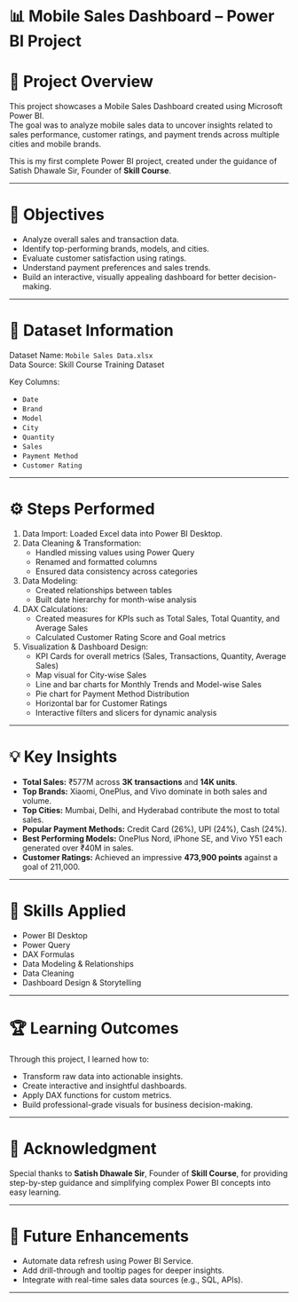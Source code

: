 
# 📊 Mobile Sales Dashboard – Power BI Project

# 🧩 Project Overview
This project showcases a Mobile Sales Dashboard created using Microsoft Power BI.  
The goal was to analyze mobile sales data to uncover insights related to sales performance, customer ratings, and payment trends across multiple cities and mobile brands.

This is my first complete Power BI project, created under the guidance of Satish Dhawale Sir, Founder of **Skill Course**.

---

# 🎯 Objectives
- Analyze overall sales and transaction data.
- Identify top-performing brands, models, and cities.
- Evaluate customer satisfaction using ratings.
- Understand payment preferences and sales trends.
- Build an interactive, visually appealing dashboard for better decision-making.

---

# 🧮 Dataset Information
Dataset Name: `Mobile Sales Data.xlsx`  
Data Source: Skill Course Training Dataset  

Key Columns:
- `Date`
- `Brand`
- `Model`
- `City`
- `Quantity`
- `Sales`
- `Payment Method`
- `Customer Rating`

---

# ⚙️ Steps Performed
1. Data Import: Loaded Excel data into Power BI Desktop.  
2. Data Cleaning & Transformation: 
   - Handled missing values using Power Query
   - Renamed and formatted columns  
   - Ensured data consistency across categories  
3. Data Modeling:
   - Created relationships between tables  
   - Built date hierarchy for month-wise analysis  
4. DAX Calculations:
   - Created measures for KPIs such as Total Sales, Total Quantity, and Average Sales  
   - Calculated Customer Rating Score and Goal metrics  
5. Visualization & Dashboard Design:  
   - KPI Cards for overall metrics (Sales, Transactions, Quantity, Average Sales)  
   - Map visual for City-wise Sales 
   - Line and bar charts for Monthly Trends and Model-wise Sales
   - Pie chart for Payment Method Distribution 
   - Horizontal bar for Customer Ratings  
   - Interactive filters and slicers for dynamic analysis  

---

# 💡 Key Insights
- **Total Sales:** ₹577M across **3K transactions** and **14K units**.  
- **Top Brands:** Xiaomi, OnePlus, and Vivo dominate in both sales and volume.  
- **Top Cities:** Mumbai, Delhi, and Hyderabad contribute the most to total sales.  
- **Popular Payment Methods:** Credit Card (26%), UPI (24%), Cash (24%).  
- **Best Performing Models:** OnePlus Nord, iPhone SE, and Vivo Y51 each generated over ₹40M in sales.  
- **Customer Ratings:** Achieved an impressive **473,900 points** against a goal of 211,000.  

---

# 🧠 Skills Applied
- Power BI Desktop  
- Power Query  
- DAX Formulas  
- Data Modeling & Relationships  
- Data Cleaning  
- Dashboard Design & Storytelling  

---

# 🏆 Learning Outcomes
Through this project, I learned how to:
- Transform raw data into actionable insights.  
- Create interactive and insightful dashboards.  
- Apply DAX functions for custom metrics.  
- Build professional-grade visuals for business decision-making.  

---

# 🙌 Acknowledgment
Special thanks to **Satish Dhawale Sir**, Founder of **Skill Course**, for providing step-by-step guidance and simplifying complex Power BI concepts into easy learning.

---

# 🚀 Future Enhancements
- Automate data refresh using Power BI Service.
- Add drill-through and tooltip pages for deeper insights.
- Integrate with real-time sales data sources (e.g., SQL, APIs).

---




